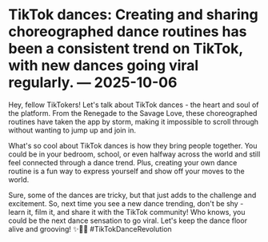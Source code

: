 # TikTok dances: Creating and sharing choreographed dance routines has been a consistent trend on TikTok, with new dances going viral regularly. — 2025-10-06

Hey, fellow TikTokers! Let's talk about TikTok dances - the heart and soul of the platform. From the Renegade to the Savage Love, these choreographed routines have taken the app by storm, making it impossible to scroll through without wanting to jump up and join in.

What's so cool about TikTok dances is how they bring people together. You could be in your bedroom, school, or even halfway across the world and still feel connected through a dance trend. Plus, creating your own dance routine is a fun way to express yourself and show off your moves to the world.

Sure, some of the dances are tricky, but that just adds to the challenge and excitement. So, next time you see a new dance trending, don't be shy - learn it, film it, and share it with the TikTok community! Who knows, you could be the next dance sensation to go viral. Let's keep the dance floor alive and grooving! ✨💃🏽 #TikTokDanceRevolution
